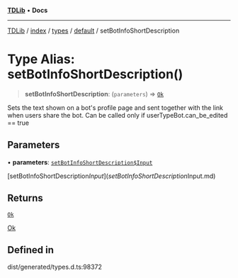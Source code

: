 [**TDLib**](../../../../../../README.md) • **Docs**

***

[TDLib](../../../../../../modules.md) / [index](../../../../../README.md) / [types](../../../README.md) / [default](../README.md) / setBotInfoShortDescription

# Type Alias: setBotInfoShortDescription()

> **setBotInfoShortDescription**: (`parameters`) => [`Ok`](Ok-1.md)

Sets the text shown on a bot's profile page and sent together with the link when users share the bot. Can be called only if userTypeBot.can_be_edited == true

## Parameters

• **parameters**: [`setBotInfoShortDescription$Input`](setBotInfoShortDescription$Input.md)

[setBotInfoShortDescription$Input](setBotInfoShortDescription$Input.md)

## Returns

[`Ok`](Ok-1.md)

[Ok](Ok-1.md)

## Defined in

dist/generated/types.d.ts:98372
